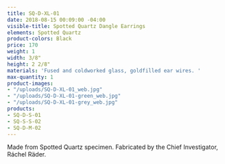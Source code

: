 ```yaml
---
title: SQ-D-XL-01
date: 2018-08-15 00:09:00 -04:00
visible-title: Spotted Quartz Dangle Earrings
elements: Spotted Quartz
product-colors: Black
price: 170
weight: 1
width: 3/8"
height: 2 2/8"
materials: 'Fused and coldworked glass, goldfilled ear wires. '
max-quantity: 1
product-images:
- "/uploads/SQ-D-XL-01_web.jpg"
- "/uploads/SQ-D-XL-01-green_web.jpg"
- "/uploads/SQ-D-XL-01-grey_web.jpg"
products:
- SQ-D-S-01
- SQ-S-S-02
- SQ-D-M-02
---
```


Made from Spotted Quartz specimen. Fabricated by the Chief Investigator, Ráchel Räder.